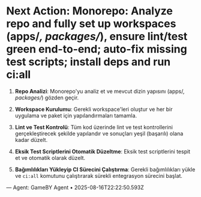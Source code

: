 # Next Action: Monorepo: Analyze repo and fully set up workspaces (apps/*, packages/*), ensure lint/test green end-to-end; auto-fix missing test scripts; install deps and run ci:all

1. **Repo Analizi**: Monorepo'yu analiz et ve mevcut dizin yapısını (apps/*, packages/*) gözden geçir. 

2. **Workspace Kurulumu**: Gerekli workspace'leri oluştur ve her bir uygulama ve paket için yapılandırmaları tamamla.

3. **Lint ve Test Kontrolü**: Tüm kod üzerinde lint ve test kontrollerini gerçekleştirecek şekilde yapılandır ve sonuçları yeşil (başarılı) olana kadar düzelt.

4. **Eksik Test Scriptlerini Otomatik Düzeltme**: Eksik test scriptlerini tespit et ve otomatik olarak düzelt.

5. **Bağımlılıkları Yükleyip CI Sürecini Çalıştırma**: Gerekli bağımlılıkları yükle ve `ci:all` komutunu çalıştırarak sürekli entegrasyon sürecini başlat.

— Agent: GameBY Agent • 2025-08-16T22:22:50.593Z

